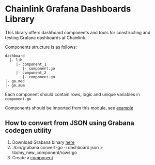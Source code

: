 # Chainlink Grafana Dashboards Library

This library offers dashboard components and tools for constructing and testing Grafana dashboards at Chainlink.

Components structure is as follows:
```
dashboard
  |- lib
     |- component_1
        |- component.go
     |- component_2
        |- component.go
|- go.mod
|- go.sum
```

Each component should contain rows, logic and unique variables in `component.go`

Components should be imported from this module, see [example](../charts/chainlink-cluster/dashboard/cmd/deploy.go)

## How to convert from JSON using Grabana codegen utility
1. Download Grabana binary [here](https://github.com/K-Phoen/grabana/releases)
2. ./bin/grabana convert-go -i dashboard.json > lib/my_new_component/rows.go
3. Create a [component](k8s-pods/component.go)